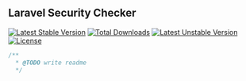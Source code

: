 ## Laravel Security Checker

[![Latest Stable Version](https://poser.pugx.org/jorijn/laravel-security-checker/version)](https://packagist.org/packages/jorijn/laravel-security-checker)
[![Total Downloads](https://poser.pugx.org/jorijn/laravel-security-checker/downloads)](https://packagist.org/packages/jorijn/laravel-security-checker)
[![Latest Unstable Version](https://poser.pugx.org/jorijn/laravel-security-checker/v/unstable)](//packagist.org/packages/jorijn/laravel-security-checker)
[![License](https://poser.pugx.org/jorijn/laravel-security-checker/license)](https://packagist.org/packages/jorijn/laravel-security-checker)

```php
/**
  * @TODO write readme
  */
```